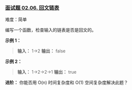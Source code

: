 ### [面试题 02.06. 回文链表](https://leetcode.cn/problems/palindrome-linked-list-lcci/)

难度：简单

编写一个函数，检查输入的链表是否是回文的。

**示例 1：**

> **输入：** 1->2
> **输出：**  false

**示例 2：**

> **输入：** 1->2->2->1
> **输出：**  true

**进阶：**
你能否用 O(n) 时间复杂度和 O(1) 空间复杂度解决此题？
